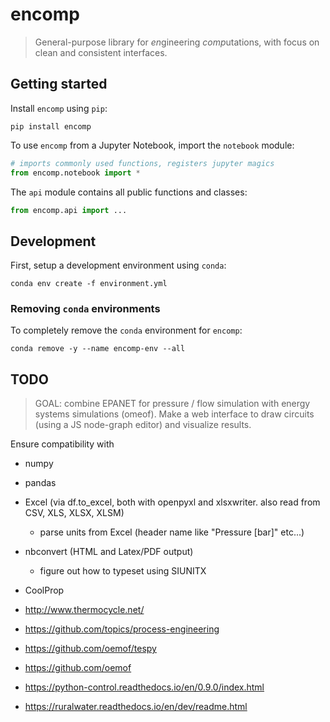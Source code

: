 # encomp


> General-purpose library for *en*gineering *comp*utations, with focus on clean and consistent interfaces.

## Getting started

Install ``encomp`` using ``pip``:


```
pip install encomp
```

To use ``encomp`` from a Jupyter Notebook, import the ``notebook`` module:


```python
# imports commonly used functions, registers jupyter magics
from encomp.notebook import *
```

The ``api`` module contains all public functions and classes:

```python
from encomp.api import ...
```


## Development

First, setup a development environment using ``conda``:

```
conda env create -f environment.yml
```


### Removing ``conda`` environments

To completely remove the ``conda`` environment for ``encomp``:

```
conda remove -y --name encomp-env --all
```



## TODO


> GOAL: combine EPANET for pressure / flow simulation with energy systems simulations (omeof). Make a web interface to draw circuits (using a JS node-graph editor) and visualize results.

Ensure compatibility with

* numpy
* pandas
* Excel (via df.to_excel, both with openpyxl and xlsxwriter. also read from CSV, XLS, XLSX, XLSM)
    * parse units from Excel (header name like "Pressure [bar]" etc...)
* nbconvert (HTML and Latex/PDF output)
    * figure out how to typeset using SIUNITX
* CoolProp



* http://www.thermocycle.net/
* https://github.com/topics/process-engineering
* https://github.com/oemof/tespy
* https://github.com/oemof
* https://python-control.readthedocs.io/en/0.9.0/index.html
* https://ruralwater.readthedocs.io/en/dev/readme.html
